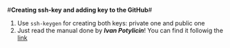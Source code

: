 #**Creating ssh-key and adding key to the GitHub**#

1) Use `ssh-keygen` for creating both keys: private one and public one
2) Just read the manual done by ***Ivan Potylicin***! You can find it followig the [link](https://ant-lab.mipt.ru/education/get/get-students/-/blob/master/03-git/git.md "ссылочка!")
